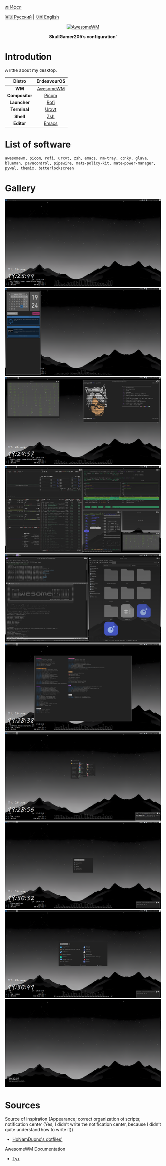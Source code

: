 [🔙 Ифсл](https://github.com/SkullGamer205/dotfiles)

[🇷🇺 Русский](README-ru.md) | [🇺🇲 English](README.md)

<p align="center">
<a href="https://awesomewm.org/"><img src="https://awesomewm.org/images/awesome-dark-1.svg" alt="AwesomeWM"></a>
</p>

**<p align="center">SkullGamer205's configuration'</p>**

# Introdution

  A little about my desktop.

| **Distro** | EndeavourOS |
|:---------------:|:-----------:|
|**WM**|[AwesomeWM](https://github.com/awesomeWM/awesome/)|
|**Compositor**|[Picom](https://github.com/FT-Labs/picom)|
|**Launcher**|[Rofi](https://github.com/davatorium/rofi/)|
|**Terminal**|[Urxvt](https://github.com/exg/rxvt-unicode)|
|**Shell**|[Zsh](https://www.zsh.org/)|
|**Editor**|[Emacs](https://github.com/emacs-mirror/emacs)|

# List of software

    awesomewm, picom, rofi, urxvt, zsh, emacs, nm-tray, conky, glava, blueman, pavucontrol, pipewire, mate-policy-kit, mate-power-manager, pywal, themix, betterlockscreen

# Gallery

![Workspace](.preview/screenshot-1.png)
![Notification Center](.preview/screenshot-2.png)
![fetch](.preview/screenshot-3.png)
![Terminal](.preview/screenshot-4.png)
![emacs, thunar](.preview/screenshot-5.png)
![Kaybindings](.preview/screenshot-6.png)
![RCM-Menu](.preview/screenshot-7.png)
![ROFI: Power menu](.preview/screenshot-8.png)
![ROFI: Apps menu](.preview/screenshot-9.png)
![Better Lock Screen](.preview/screenshot-10.png)

# Sources

Source of inspiration (Appearance; correct organization of scripts; notification center (Yes, I didn’t write the notification center, because I didn’t quite understand how to write it))
-  [HoNamDuong's dotfiles'](https://github.com/HoNamDuong/.dotfiles)

AwesomeWM Documentation
-  [Тут](https://awesomewm.org/apidoc/index.html)
